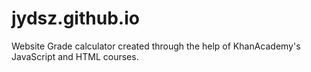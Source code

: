 # jydsz.github.io
Website
Grade calculator created through the help of KhanAcademy's JavaScript and HTML courses.
